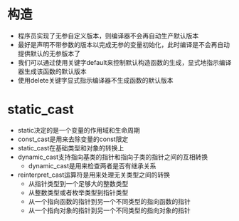 # 构造
- 程序员实现了无参自定义版本，则编译器不会再自动生产默认版本
- 最好是声明不带参数的版本以完成无参的变量初始化，此时编译是不会再自动提供默认的无参版本了
- 我们可以通过使用关键字default来控制默认构造函数的生成，显式地指示编译器生成该函数的默认版本
- 使用delete关键字显式指示编译器不生成函数的默认版本

# static_cast
- static决定的是一个变量的作用域和生命周期
- const_cast是用来去除变量的const限定
- static_cast在基础类型和对象的转换上
- dynamic_cast支持指向基类的指针和指向子类的指针之间的互相转换
  - dynamic_cast是用来检查两者是否有继承关系
- reinterpret_cast运算符是用来处理无关类型之间的转换
  - 从指针类型到一个足够大的整数类型
  - 从整数类型或者枚举类型到指针类型
  - 从一个指向函数的指针到另一个不同类型的指向函数的指针
  - 从一个指向对象的指针到另一个不同类型的指向对象的指针
